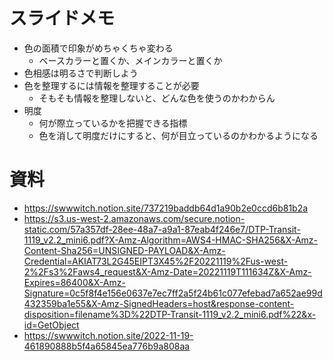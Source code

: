# スライドメモ
- 色の面積で印象がめちゃくちゃ変わる
  - ベースカラーと置くか、メインカラーと置くか
- 色相感は明るさで判断しよう
- 色を整理するには情報を整理することが必要
  - そもそも情報を整理しないと、どんな色を使うのかわからん
- 明度
  - 何が際立っているかを把握できる指標
  - 色を消して明度だけにすると、何が目立っているのかわかるようになる


# 資料
- https://swwwitch.notion.site/737219baddb64d1a90b2e0ccd6b81b2a
- https://s3.us-west-2.amazonaws.com/secure.notion-static.com/57a357df-28ee-48a7-a9a1-87eab4f246e7/DTP-Transit-1119_v2.2_mini6.pdf?X-Amz-Algorithm=AWS4-HMAC-SHA256&X-Amz-Content-Sha256=UNSIGNED-PAYLOAD&X-Amz-Credential=AKIAT73L2G45EIPT3X45%2F20221119%2Fus-west-2%2Fs3%2Faws4_request&X-Amz-Date=20221119T111634Z&X-Amz-Expires=86400&X-Amz-Signature=0c5f8f4e156e0637e7ec7ff2a5f24b61c077efebad7a652ae99d432359ba1e55&X-Amz-SignedHeaders=host&response-content-disposition=filename%3D%22DTP-Transit-1119_v2.2_mini6.pdf%22&x-id=GetObject
- https://swwwitch.notion.site/2022-11-19-461890888b5f4a65845ea776b9a808aa
